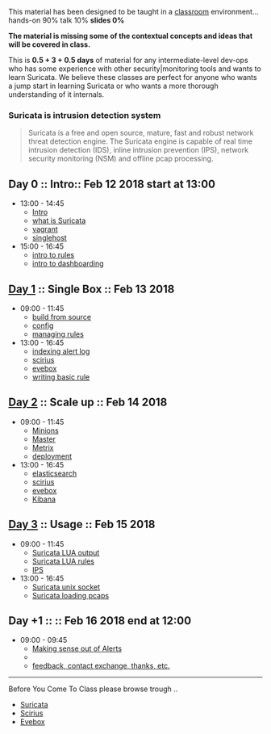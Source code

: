 
This material has been designed to be taught in a [classroom](https://ccdcoe.org/cyber-defence-monitoring-course-suite-module-1-0.html) environment... hands-on 90% talk 10% **slides 0%**

**The material is missing some of the contextual concepts and ideas that will be covered in class.**

This is **0.5 + 3 + 0.5 days** of material for any intermediate-level dev-ops who has some experience with other security|monitoring tools and wants to learn Suricata. We believe these classes are perfect for anyone who wants a jump start in learning Suricata or who wants a more thorough understanding of it internals.

### Suricata is intrusion detection system

> Suricata is a free and open source, mature, fast and robust network threat detection engine. The Suricata engine is capable of real time intrusion detection (IDS), inline intrusion prevention (IPS), network security monitoring (NSM) and offline pcap processing.

## Day 0 :: Intro:: Feb 12 2018 start at 13:00

 * 13:00 - 14:45
   * [Intro](/common/day_intro.md)
   * [what is Suricata](/Suricata/suricata/README.md)
   * [vagrant](/common/vagrant_intro.md)
   * [singlehost](/Suricata/vagrant/singlehost/)
 * 15:00 - 16:45
   * [intro to rules](/Suricata/rules/writing.first.md)
   * [intro to dashboarding](/common/kibana.md)

## [Day 1](/Suricata/classroom/day_1/README.md) :: Single Box :: Feb 13 2018

 * 09:00 - 11:45
   * [build from source](/Suricata/suricata/build.md)
   * [config](/Suricata/suricata/config.md)
   * [managing rules](/Suricata/suricata/rules.md)
 * 13:00 - 16:45
   * [indexing alert log](/Suricata/suricata/rsyslog.md)
   * [scirius](/Suricata/scirius/README.md)
   * [evebox](/Suricata/evebox/README.md)
   * [writing basic rule](/Suricata/suricata/writing.first.rule.md)

## [Day 2](/Suricata/classroom/day_2/README.md) :: Scale up :: Feb 14 2018

* 09:00 - 11:45
  * [Minions](/common/SetUpMinions.md)
  * [Master](/common/SetUpMaster.md)
  * [Metrix](/TICK/Telegraf/README.md)
  * [deployment]()
* 13:00 - 16:45
  * [elasticsearch]()
  * [scirius]()
  * [evebox]()
  * [Kibana](/common/kibana.md)


## [Day 3](/Suricata/classroom/day_3/README.md) :: Usage :: Feb 15 2018

* 09:00 - 11:45
  * [Suricata LUA output](/Suricata/suricata/stats2influxdb.md)
  * [Suricata LUA rules](/Suricata/suricata/rules.lua.md)
  * [IPS]()
* 13:00 - 16:45
  * [Suricata unix socket](/Suricata/suricata/unixsocket.md)
  * [Suricata loading pcaps](/Suricata/suricata/LoadPcaps.md)


## Day +1 :: :: Feb 16 2018 end at 12:00

* 09:00 - 09:45
  * [Making sense out of Alerts](/common/kibana.md)
  * []()
  * [feedback, contact exchange, thanks, etc.](/common/Closing.md)


----

Before You Come To Class please browse trough ..

* [Suricata](/Suricata/suricata/README.md)
* [Scirius](/Suricata/scirius/README.md)
* [Evebox](/Suricata/evebox/README.md)
